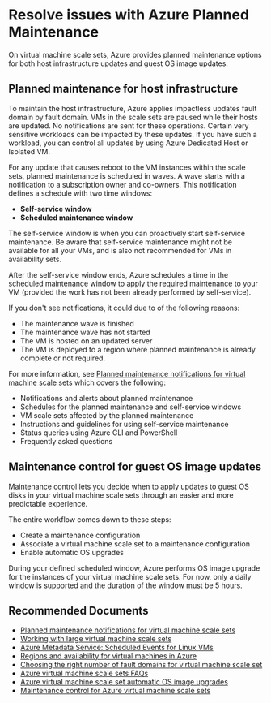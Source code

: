 <properties
  pagetitle="Planned maintenance for Host infrastructure"
  service="microsoft.compute"
  resource=""
  ms.author="scotro,babhoo"
  selfhelptype="Generic"
  supporttopicids="32783376,32783377,32783378,32783379"
  resourcetags=""
  productpesids="16080"
  cloudenvironments="public,fairfax,usnat,ussec"
  articleid="49955c3a-0bc9-41a9-8520-8c6fbe81b4cb"
  ownershipid="Compute_VirtualMachineScaleSets_Content"
/>

# Resolve issues with Azure Planned Maintenance

On virtual machine scale sets, Azure provides planned maintenance options for both host infrastructure updates and guest OS image updates. 

## Planned maintenance for host infrastructure

To maintain the host infrastructure, Azure applies impactless updates fault domain by fault domain. VMs in the scale sets are paused while their hosts are updated. No notifications are sent for these operations. Certain very sensitive workloads can be impacted by these updates. If you have such a workload, you can control all updates by using Azure Dedicated Host or Isolated VM.

For any update that causes reboot to the VM instances within the scale sets, planned maintenance is scheduled in waves. A wave starts with a notification to a subscription owner and co-owners. This notification defines a schedule with two time windows:

- **Self-service window**<br>
- **Scheduled maintenance window**<br>

The self-service window is when you can proactively start self-service maintenance. Be aware that self-service maintenance might not be available for all your VMs, and is also not recommended for VMs in availability sets.<br>

After the self-service window ends, Azure schedules a time in the scheduled maintenance window to apply the required maintenance to your VM (provided the work has not been already performed by self-service).<br>

If you don't see notifications, it could due to of the following reasons:<br>

- The maintenance wave is finished<br>
- The maintenance wave has not started<br>
- The VM is hosted on an updated server<br>
- The VM is deployed to a region where planned maintenance is already complete or not required.<br>

For more information, see [Planned maintenance notifications for virtual machine scale sets](https://docs.microsoft.com/azure/virtual-machine-scale-sets/virtual-machine-scale-sets-maintenance-notifications#view-virtual-machine-scale-sets-that-are-affected-by-maintenance-in-the-portal) which covers the following:<br>

- Notifications and alerts about planned maintenance<br>
- Schedules for the planned maintenance and self-service windows<br>
- VM scale sets affected by the planned maintenance<br>
- Instructions and guidelines for using  self-service maintenance<br>
- Status queries using Azure CLI and PowerShell<br>
- Frequently asked questions<br>

## Maintenance control for guest OS image updates 

Maintenance control lets you decide when to apply updates to guest OS disks in your virtual machine scale sets through an easier and more predictable experience. 

The entire workflow comes down to these steps:
- Create a maintenance configuration
- Associate a virtual machine scale set to a maintenance configuration
- Enable automatic OS upgrades

During your defined scheduled window, Azure performs OS image upgrade for the instances of your virtual machine scale sets. For now, only a daily window is supported and the duration of the window must be 5 hours.

## **Recommended Documents**

* [Planned maintenance notifications for virtual machine scale sets](https://docs.microsoft.com/azure/virtual-machine-scale-sets/virtual-machine-scale-sets-maintenance-notifications#view-virtual-machine-scale-sets-that-are-affected-by-maintenance-in-the-portal)<br>
* [Working with large virtual machine scale sets](https://docs.microsoft.com/azure/virtual-machine-scale-sets/virtual-machine-scale-sets-placement-groups)<br>
* [Azure Metadata Service: Scheduled Events for Linux VMs](https://docs.microsoft.com/azure/virtual-machines/linux/scheduled-events)<br>
* [Regions and availability for virtual machines in Azure](https://docs.microsoft.com/azure/virtual-machines/regions)<br>
* [Choosing the right number of fault domains for virtual machine scale set](https://docs.microsoft.com/azure/virtual-machine-scale-sets/virtual-machine-scale-sets-manage-fault-domains)<br>
* [Azure virtual machine scale sets FAQs](https://docs.microsoft.com/azure/virtual-machine-scale-sets/virtual-machine-scale-sets-faq)
* [Azure virtual machine scale set automatic OS image upgrades](https://docs.microsoft.com/azure/virtual-machine-scale-sets/virtual-machine-scale-sets-automatic-upgrade)
* [Maintenance control for Azure virtual machine scale sets](https://docs.microsoft.com/azure/virtual-machines/virtual-machine-scale-sets-maintenance-control)
